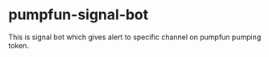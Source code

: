 # pumpfun-signal-bot
This is signal bot which gives alert to specific channel on pumpfun pumping token.
